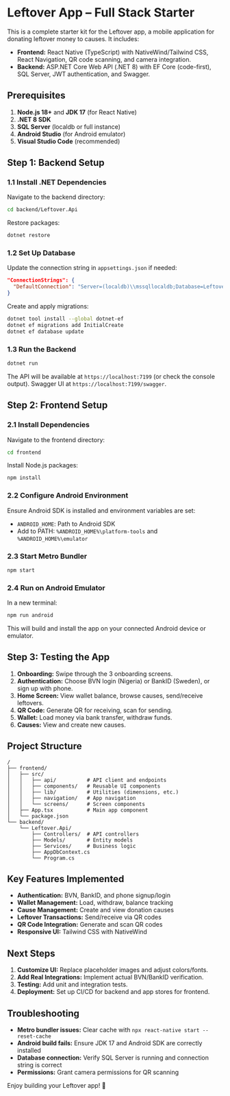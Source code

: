 # Leftover App – Full Stack Starter

This is a complete starter kit for the Leftover app, a mobile application for donating leftover money to causes. It includes:

- **Frontend:** React Native (TypeScript) with NativeWind/Tailwind CSS, React Navigation, QR code scanning, and camera integration.
- **Backend:** ASP.NET Core Web API (.NET 8) with EF Core (code-first), SQL Server, JWT authentication, and Swagger.

## Prerequisites

1. **Node.js 18+** and **JDK 17** (for React Native)
2. **.NET 8 SDK**
3. **SQL Server** (localdb or full instance)
4. **Android Studio** (for Android emulator)
5. **Visual Studio Code** (recommended)

## Step 1: Backend Setup

### 1.1 Install .NET Dependencies

Navigate to the backend directory:

```bash
cd backend/Leftover.Api
```

Restore packages:

```bash
dotnet restore
```

### 1.2 Set Up Database

Update the connection string in `appsettings.json` if needed:

```json
"ConnectionStrings": {
  "DefaultConnection": "Server=(localdb)\\mssqllocaldb;Database=LeftoverDb;Trusted_Connection=True"
}
```

Create and apply migrations:

```bash
dotnet tool install --global dotnet-ef
dotnet ef migrations add InitialCreate
dotnet ef database update
```

### 1.3 Run the Backend

```bash
dotnet run
```

The API will be available at `https://localhost:7199` (or check the console output). Swagger UI at `https://localhost:7199/swagger`.

## Step 2: Frontend Setup

### 2.1 Install Dependencies

Navigate to the frontend directory:

```bash
cd frontend
```

Install Node.js packages:

```bash
npm install
```

### 2.2 Configure Android Environment

Ensure Android SDK is installed and environment variables are set:

- `ANDROID_HOME`: Path to Android SDK
- Add to PATH: `%ANDROID_HOME%\platform-tools` and `%ANDROID_HOME%\emulator`

### 2.3 Start Metro Bundler

```bash
npm start
```

### 2.4 Run on Android Emulator

In a new terminal:

```bash
npm run android
```

This will build and install the app on your connected Android device or emulator.

## Step 3: Testing the App

1. **Onboarding:** Swipe through the 3 onboarding screens.
2. **Authentication:** Choose BVN login (Nigeria) or BankID (Sweden), or sign up with phone.
3. **Home Screen:** View wallet balance, browse causes, send/receive leftovers.
4. **QR Code:** Generate QR for receiving, scan for sending.
5. **Wallet:** Load money via bank transfer, withdraw funds.
6. **Causes:** View and create new causes.

## Project Structure

```
/
├── frontend/
│   ├── src/
│   │   ├── api/          # API client and endpoints
│   │   ├── components/   # Reusable UI components
│   │   ├── lib/          # Utilities (dimensions, etc.)
│   │   ├── navigation/   # App navigation
│   │   └── screens/      # Screen components
│   ├── App.tsx           # Main app component
│   └── package.json
└── backend/
    └── Leftover.Api/
        ├── Controllers/  # API controllers
        ├── Models/       # Entity models
        ├── Services/     # Business logic
        ├── AppDbContext.cs
        └── Program.cs
```

## Key Features Implemented

- **Authentication:** BVN, BankID, and phone signup/login
- **Wallet Management:** Load, withdraw, balance tracking
- **Cause Management:** Create and view donation causes
- **Leftover Transactions:** Send/receive via QR codes
- **QR Code Integration:** Generate and scan QR codes
- **Responsive UI:** Tailwind CSS with NativeWind

## Next Steps

1. **Customize UI:** Replace placeholder images and adjust colors/fonts.
2. **Add Real Integrations:** Implement actual BVN/BankID verification.
3. **Testing:** Add unit and integration tests.
4. **Deployment:** Set up CI/CD for backend and app stores for frontend.

## Troubleshooting

- **Metro bundler issues:** Clear cache with `npx react-native start --reset-cache`
- **Android build fails:** Ensure JDK 17 and Android SDK are correctly installed
- **Database connection:** Verify SQL Server is running and connection string is correct
- **Permissions:** Grant camera permissions for QR scanning

Enjoy building your Leftover app! 🚀
